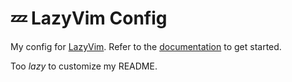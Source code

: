 # 💤 LazyVim Config

My config for [LazyVim](https://github.com/LazyVim/LazyVim).
Refer to the [documentation](https://lazyvim.github.io/installation) to get started.

Too *lazy* to customize my README.
